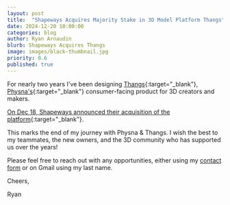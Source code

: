 ```yaml
---
layout: post
title:  "Shapeways Acquires Majority Stake in 3D Model Platform Thangs"
date: 2024-12-20 10:00:00
categories: blog
author: Ryan Arnaudin
blurb: Shapeways Acquires Thangs
image: images/black-thumbnail.jpg
priority: 0.6
published: true
---
```

For nearly two years I've been designing [Thangs](https://thangs.com/){:target="_blank"}, [Physna's](https://physna.com/){:target="_blank"} consumer-facing product for 3D creators and makers. 

[On Dec 18, Shapeways announced their acquisition of the platform](https://www.shapeways.com/presscorner/shapeways-acquires-thangs){:target="_blank"}.

This marks the end of my journey with Physna & Thangs. I wish the best to my teammates, the new owners, and the 3D community who has supported us over the years!

Please feel free to reach out with any opportunities, either using my [contact form](/contact/) or on Gmail using my last name.

Cheers,

Ryan